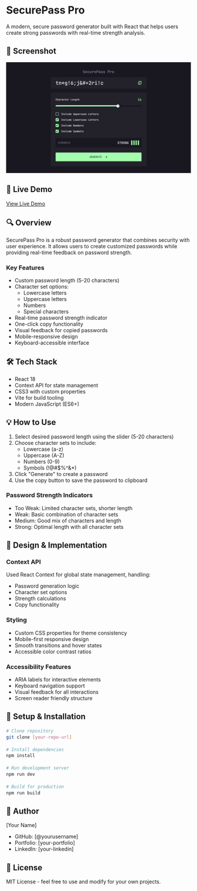 # SecurePass Pro

A modern, secure password generator built with React that helps users create strong passwords with real-time strength analysis.

## 📸 Screenshot

![Desktop view](./public/secure-pass-pro.png)

## 🔴 Live Demo

[View Live Demo](your-demo-url)

## 🔍 Overview

SecurePass Pro is a robust password generator that combines security with user experience. It allows users to create customized passwords while providing real-time feedback on password strength.

### Key Features

- Custom password length (5-20 characters)
- Character set options:
  - Lowercase letters
  - Uppercase letters
  - Numbers
  - Special characters
- Real-time password strength indicator
- One-click copy functionality
- Visual feedback for copied passwords
- Mobile-responsive design
- Keyboard-accessible interface

## 🛠️ Tech Stack

- React 18
- Context API for state management
- CSS3 with custom properties
- Vite for build tooling
- Modern JavaScript (ES6+)

## 💡 How to Use

1. Select desired password length using the slider (5-20 characters)
2. Choose character sets to include:
   - Lowercase (a-z)
   - Uppercase (A-Z)
   - Numbers (0-9)
   - Symbols (!@#$%^&\*)
3. Click "Generate" to create a password
4. Use the copy button to save the password to clipboard

### Password Strength Indicators

- Too Weak: Limited character sets, shorter length
- Weak: Basic combination of character sets
- Medium: Good mix of characters and length
- Strong: Optimal length with all character sets

## 🎨 Design & Implementation

### Context API

Used React Context for global state management, handling:

- Password generation logic
- Character set options
- Strength calculations
- Copy functionality

### Styling

- Custom CSS properties for theme consistency
- Mobile-first responsive design
- Smooth transitions and hover states
- Accessible color contrast ratios

### Accessibility Features

- ARIA labels for interactive elements
- Keyboard navigation support
- Visual feedback for all interactions
- Screen reader friendly structure

## 🚀 Setup & Installation

```bash
# Clone repository
git clone [your-repo-url]

# Install dependencies
npm install

# Run development server
npm run dev

# Build for production
npm run build
```

## 👤 Author

[Your Name]

- GitHub: [@yourusername]
- Portfolio: [your-portfolio]
- LinkedIn: [your-linkedin]

## 📄 License

MIT License - feel free to use and modify for your own projects.
